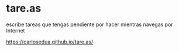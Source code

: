 # tare.as
escribe tareas que tengas pendiente por hacer mientras navegas por Internet

https://carlosedua.github.io/tare.as/
